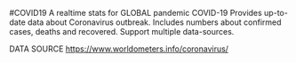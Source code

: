 #COVID19
A realtime stats for GLOBAL pandemic COVID-19
Provides up-to-date data about Coronavirus outbreak. Includes numbers about confirmed cases, deaths and recovered. Support multiple data-sources.

DATA  SOURCE
https://www.worldometers.info/coronavirus/

